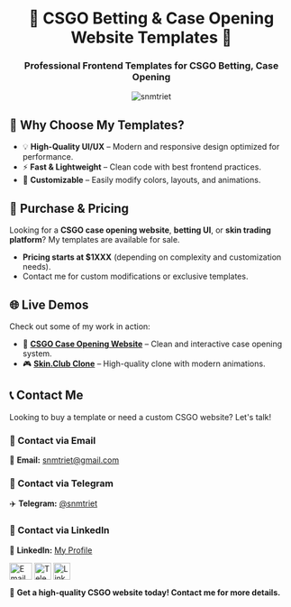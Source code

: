<h1 align="center">🌟 CSGO Betting & Case Opening Website Templates 🌟</h1>
<h3 align="center">Professional Frontend Templates for CSGO Betting, Case Opening</h3>

<p align="center"> <img src="https://komarev.com/ghpvc/?username=snmtriet&label=Visitors&color=0e75b6&style=flat" alt="snmtriet" /> </p>

## 💪 Why Choose My Templates?
- 💡 **High-Quality UI/UX** – Modern and responsive design optimized for performance.
- ⚡ **Fast & Lightweight** – Clean code with best frontend practices.
- 🌟 **Customizable** – Easily modify colors, layouts, and animations.

## 💌 Purchase & Pricing
Looking for a **CSGO case opening website**, **betting UI**, or **skin trading platform**? My templates are available for sale. 
- **Pricing starts at $1XXX** (depending on complexity and customization needs).
- Contact me for custom modifications or exclusive templates.

## 🌐 Live Demos
Check out some of my work in action:
- 🎯 **[CSGO Case Opening Website](https://csgomt.vercel.app)** – Clean and interactive case opening system.
- 🎮 **[Skin.Club Clone](https://skinclub-clone.vercel.app)** – High-quality clone with modern animations.

## 📞 Contact Me
Looking to buy a template or need a custom CSGO website? Let's talk!

### 📧 Contact via Email
📩 **Email:** [snmtriet@gmail.com](mailto:snmtriet@gmail.com)

### 📲 Contact via Telegram
✈️ **Telegram:** [@snmtriet](https://t.me/snmtriet)

### 🔗 Contact via LinkedIn
💼 **LinkedIn:** [My Profile](https://linkedin.com/in/snmtriet)

<p align="left">
<a href="mailto:snmtriet@gmail.com"><img align="center" src="https://upload.wikimedia.org/wikipedia/commons/7/7e/Gmail_icon_%282020%29.svg" alt="Email" height="30" width="40" /></a>
<a href="https://t.me/snmtriet" target="blank"><img align="center" src="https://upload.wikimedia.org/wikipedia/commons/8/83/Telegram_2019_Logo.svg" alt="Telegram" height="30" width="30" /></a>
<a href="https://linkedin.com/in/snmtriet" target="blank"><img align="center" src="https://upload.wikimedia.org/wikipedia/commons/c/ca/LinkedIn_logo_initials.png" alt="LinkedIn" height="30" width="30" /></a>
</p>

📢 **Get a high-quality CSGO website today! Contact me for more details.**

